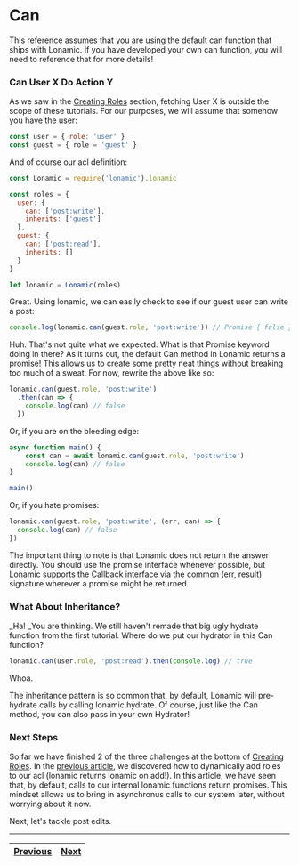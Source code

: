 # Can

This reference assumes that you are using the default can function that ships with Lonamic. If you have developed your own can function, you will need to reference that for more details!

### Can User X Do Action Y

As we saw in the [Creating Roles](/usage/creating-roles.md) section, fetching User X is outside the scope of these tutorials. For our purposes, we will assume that somehow you have the user:

```js
const user = { role: 'user' }
const guest = { role = 'guest' }
```

And of course our acl definition:

```js
const Lonamic = require('lonamic').lonamic

const roles = {
  user: {
    can: ['post:write'],
    inherits: ['guest']
  },
  guest: {
    can: ['post:read'],
    inherits: []
  }
}

let lonamic = Lonamic(roles)
```

Great. Using lonamic, we can easily check to see if our guest user can write a post:

```js
console.log(lonamic.can(guest.role, 'post:write')) // Promise { false }
```

Huh. That's not quite what we expected. What is that Promise keyword doing in there? As it turns out, the default Can method in Lonamic returns a promise! This allows us to create some pretty neat things without breaking too much of a sweat. For now, rewrite the above like so:

```js
lonamic.can(guest.role, 'post:write')
  .then(can => {
    console.log(can) // false
  })
```

Or, if you are on the bleeding edge:

```js
async function main() {
    const can = await lonamic.can(guest.role, 'post:write')
    console.log(can) // false
}

main()
```

Or, if you hate promises:

```js
lonamic.can(guest.role, 'post:write', (err, can) => {
  console.log(can) // false
})
```

The important thing to note is that Lonamic does not return the answer directly. You should use the promise interface whenever possible, but Lonamic supports the Callback interface via the common \(err, result\) signature wherever a promise might be returned.

### What About Inheritance?

\_Ha! \_You are thinking. We still haven't remade that big ugly hydrate function from the first tutorial. Where do we put our hydrator in this Can function?

```js
lonamic.can(user.role, 'post:read').then(console.log) // true
```

Whoa.

The inheritance pattern is so common that, by default, Lonamic will pre-hydrate calls by calling lonamic.hydrate. Of course, just like the Can method, you can also pass in your own Hydrator!

### Next Steps

So far we have finished 2 of the three challenges at the bottom of [Creating Roles](/usage/creating-roles.md). In the [previous article](/usage/lonamic-roles.md), we discovered how to dynamically add roles to our acl \(lonamic returns lonamic on add!\). In this article, we have seen that, by default, calls to our internal lonamic functions return promises. This mindset allows us to bring in asynchronus calls to our system later, without worrying about it now.

Next, let's tackle post edits.

---

| [Previous](/usage/lonamic-roles.md) | [Next](/usage/editing-own-post.md) |
| :--- | ---: |




